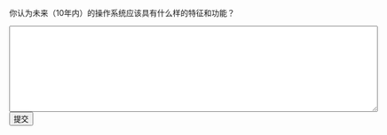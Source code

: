 你认为未来（10年内）的操作系统应该具有什么样的特征和功能？
<div class="active-code">
<textarea rows="10" cols="80"></textarea>
<div><input class="action-submit" type="submit" value="提交"/></div>
</div>